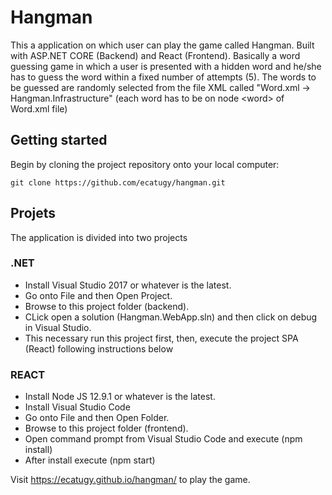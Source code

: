 # Hangman
This a application on which user can play the game called Hangman. Built with ASP.NET CORE (Backend) and React (Frontend). Basically a word guessing game in which a user is presented with a hidden word and he/she has to guess the word within a fixed number of attempts (5). The words to be guessed are randomly selected from the file XML  called "Word.xml -> Hangman.Infrastructure" (each word has to be on node &lt;word> of Word.xml file)

## Getting started ##
Begin by cloning the project repository onto your local computer:

	git clone https://github.com/ecatugy/hangman.git
  
  
## Projets
The application is divided into two projects

### .NET

* Install Visual Studio 2017 or whatever is the latest.
* Go onto File and then Open Project.
* Browse to this project folder (backend).
* CLick open a solution (Hangman.WebApp.sln) and then click on debug in Visual Studio.
* This necessary run this project first, then, execute the project SPA (React) following instructions below



### REACT

* Install Node JS 12.9.1 or whatever is the latest.
* Install Visual Studio Code
* Go onto File and then Open Folder.
* Browse to this project folder (frontend).
* Open command prompt from Visual Studio Code and execute (npm install)
* After install execute (npm start)


Visit https://ecatugy.github.io/hangman/ to play the game.





